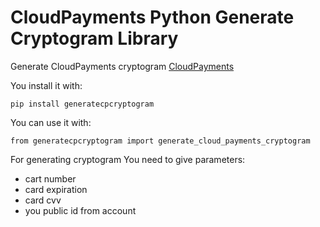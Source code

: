 # CloudPayments Python Generate Cryptogram Library

Generate CloudPayments cryptogram [CloudPayments](https://cloudpayments.ru/)

You install it with:

    pip install generatecpcryptogram

You can use it with:

    from generatecpcryptogram import generate_cloud_payments_cryptogram

For generating cryptogram You need to give parameters:

- cart number
- card expiration
- card cvv
- you public id from account
